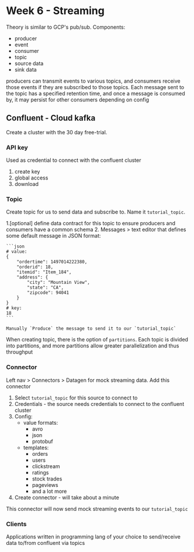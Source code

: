 # Week 6 - Streaming

Theory is similar to GCP's pub/sub. Components:

- producer
- event
- consumer
- topic
- source data
- sink data

producers can transmit events to various topics, and consumers receive those events if they are subscribed to those topics. Each message sent to the topic has a specified retention time, and once a message is consumed by, it may persist for other consumers depending on config

## Confluent - Cloud kafka

Create a cluster with the 30 day free-trial.

### API key

Used as credential to connect with the confluent cluster

1. create key
1. global access
1. download

### Topic

Create topic for us to send data and subscribe to. Name it `tutorial_topic`.

1.[optional] define data contract for this topic to ensure producers and consumers have a common schema
2. Messages > text editor that defines some default message in JSON format:

    ```json
    # value:
    {
        "ordertime": 1497014222380,
        "orderid": 18,
        "itemid": "Item_184",
        "address": {
            "city": "Mountain View",
            "state": "CA",
            "zipcode": 94041
        }
    }
    # key:
    18
    ```

    Manually `Produce` the message to send it to our `tutorial_topic`

When creating topic, there is the option of `partitions`. Each topic is divided into partitions, and more partitions allow greater parallelization and thus throughput

### Connector

Left nav > Connectors > Datagen for mock streaming data. Add this connector

1. Select `tutorial_topic` for this source to connect to
1. Credentials - the source needs credentials to connect to the confluent cluster
1. Config:
    - value formats:
        - avro
        - json
        - protobuf
    - templates:
        - orders
        - users
        - clickstream
        - ratings
        - stock trades
        - pageviews
        - and a lot more
1. Create connector - will take about a minute

This connector will now send mock streaming events to our `tutorial_topic`

### Clients

Applications written in programming lang of your choice to send/receive data to/from confluent via topics
